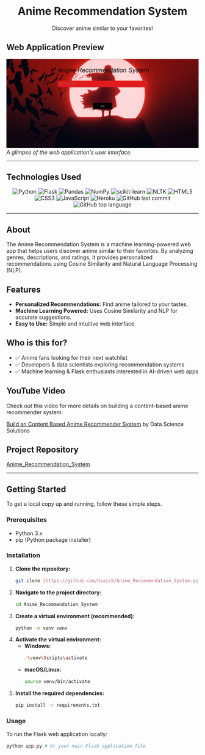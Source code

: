 <div align="center">
  <h1>Anime Recommendation System</h1>
  <p>Discover anime similar to your favorites!</p>
</div>

## Web Application Preview

![Anime Recommendation System](anime_recommendation_system.png)
*A glimpse of the web application's user interface.*

---

## Technologies Used

<div align="center">
  <img alt="Python" src="https://img.shields.io/badge/Python-3776AB.svg?style=flat&logo=Python&logoColor=white">
  <img alt="Flask" src="https://img.shields.io/badge/Flask-000000.svg?style=flat&logo=Flask&logoColor=white">
  <img alt="Pandas" src="https://img.shields.io/badge/Pandas-150458.svg?style=flat&logo=Pandas&logoColor=white">
  <img alt="NumPy" src="https://img.shields.io/badge/NumPy-013243.svg?style=flat&logo=NumPy&logoColor=white">
  <img alt="scikit-learn" src="https://img.shields.io/badge/scikit--learn-F7931E.svg?style=flat&logo=scikit-learn&logoColor=white">
  <img alt="NLTK" src="https://img.shields.io/badge/NLTK-20B2AA.svg?style=flat&logo=nltk&logoColor=white">
  <img alt="HTML5" src="https://img.shields.io/badge/HTML5-E34F26.svg?style=flat&logo=html5&logoColor=white">
  <img alt="CSS3" src="https://img.shields.io/badge/CSS3-1572B6.svg?style=flat&logo=css3&logoColor=white">
  <img alt="JavaScript" src="https://img.shields.io/badge/JavaScript-F7DF1E.svg?style=flat&logo=javascript&logoColor=black">
  <img alt="Heroku" src="https://img.shields.io/badge/Heroku-430098.svg?style=flat&logo=heroku&logoColor=white">
  <img alt="GitHub last commit" src="https://img.shields.io/github/last-commit/Uvais5/Anime_Recommendation_System?style=flat&logo=git&logoColor=white&color=brightgreen">
  <img alt="GitHub top language" src="https://img.shields.io/github/languages/top/Uvais5/Anime_Recommendation_System?style=flat&color=blue">
</div>

---

## About

The Anime Recommendation System is a machine learning-powered web app that helps users discover anime similar to their favorites. By analyzing genres, descriptions, and ratings, it provides personalized recommendations using Cosine Similarity and Natural Language Processing (NLP).

## Features

* **Personalized Recommendations:** Find anime tailored to your tastes.
* **Machine Learning Powered:** Uses Cosine Similarity and NLP for accurate suggestions.
* **Easy to Use:** Simple and intuitive web interface.

## Who is this for?

* ✅ Anime fans looking for their next watchlist
* ✅ Developers & data scientists exploring recommendation systems
* ✅ Machine learning & Flask enthusiasts interested in AI-driven web apps

## YouTube Video

Check out this video for more details on building a content-based anime recommender system:

[Build an Content Based Anime Recommender System](http://www.youtube.com/watch?v=XKYLPc-wEyc) by Data Science Solutions

## Project Repository

[Anime_Recommendation_System](https://github.com/Uvais5/Anime_Recommendation_System)

---

## Getting Started

To get a local copy up and running, follow these simple steps.

### Prerequisites

* Python 3.x
* pip (Python package installer)

### Installation

1.  **Clone the repository:**
    ```bash
    git clone [https://github.com/Uvais5/Anime_Recommendation_System.git](https://github.com/Uvais5/Anime_Recommendation_System.git)
    ```
2.  **Navigate to the project directory:**
    ```bash
    cd Anime_Recommendation_System
    ```
3.  **Create a virtual environment (recommended):**
    ```bash
    python -m venv venv
    ```
4.  **Activate the virtual environment:**
    * **Windows:**
        ```bash
        .\venv\Scripts\activate
        ```
    * **macOS/Linux:**
        ```bash
        source venv/bin/activate
        ```
5.  **Install the required dependencies:**
    ```bash
    pip install -r requirements.txt
    ```

### Usage

To run the Flask web application locally:

```bash
python app.py # Or your main Flask application file
